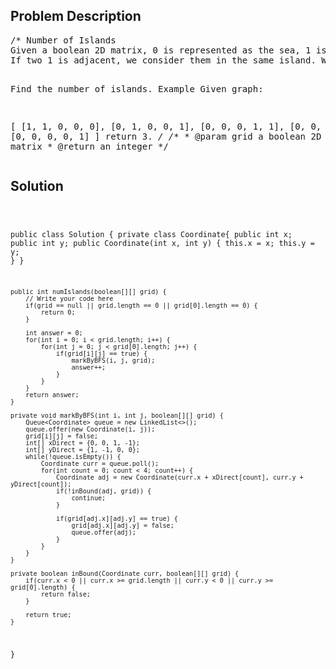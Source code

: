 <!--
<style>
  body { font-family: Arial, sans-serif; }
  .container { max-width: 1000px; margin: auto; padding: 20px; }
  .comment-block { background-color: #f9f9f9; padding: 10px; border-left: 5px solid #ccc; }
  .code-block { background-color: #f4f4f4; padding: 10px; border: 1px solid #ddd; }
</style>
-->

<div class='container'>
<h2>Problem Description</h2>
<div class='comment-block'>
<pre>
/* Number of Islands 
Given a boolean 2D matrix, 0 is represented as the sea, 1 is represented as the island. 
If two 1 is adjacent, we consider them in the same island. We only consider up/down/left/right adjacent.

Find the number of islands.
Example
Given graph:

[
  [1, 1, 0, 0, 0],
  [0, 1, 0, 0, 1],
  [0, 0, 0, 1, 1],
  [0, 0, 0, 0, 0],
  [0, 0, 0, 0, 1]
]
return 3.
*/
    /**
     * @param grid a boolean 2D matrix
     * @return an integer
     */
</pre>
</div>

<h2>Solution</h2>
<div class='code-block'>
<pre><code class='language-java'>

public class Solution {
    private class Coordinate{
        public int x;
        public int y;
        public Coordinate(int x, int y) {
            this.x = x;
            this.y = y;
        }
    }
    
    public int numIslands(boolean[][] grid) {
        // Write your code here
        if(grid == null || grid.length == 0 || grid[0].length == 0) {
            return 0;
        }
        
        int answer = 0;
        for(int i = 0; i < grid.length; i++) {
            for(int j = 0; j < grid[0].length; j++) {
                if(grid[i][j] == true) {
                    markByBFS(i, j, grid);
                    answer++;
                }
            }
        }
        return answer;
    }
    
    private void markByBFS(int i, int j, boolean[][] grid) {
        Queue<Coordinate> queue = new LinkedList<>();
        queue.offer(new Coordinate(i, j));
        grid[i][j] = false;
        int[] xDirect = {0, 0, 1, -1};
        int[] yDirect = {1, -1, 0, 0};
        while(!queue.isEmpty()) {
            Coordinate curr = queue.poll();
            for(int count = 0; count < 4; count++) {
                Coordinate adj = new Coordinate(curr.x + xDirect[count], curr.y + yDirect[count]);
                if(!inBound(adj, grid)) {
                    continue;
                }
                
                if(grid[adj.x][adj.y] == true) {
                    grid[adj.x][adj.y] = false;
                    queue.offer(adj);
                }
            }
        }
    }
    
    private boolean inBound(Coordinate curr, boolean[][] grid) {
        if(curr.x < 0 || curr.x >= grid.length || curr.y < 0 || curr.y >= grid[0].length) {
            return false;
        }
        
        return true;
    }
}</code></pre>
</div>
</div>
